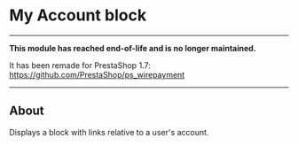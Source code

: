 # My Account block

---

**This module has reached end-of-life and is no longer maintained.**

It has been remade for PrestaShop 1.7: https://github.com/PrestaShop/ps_wirepayment

---

## About

Displays a block with links relative to a user's account.
